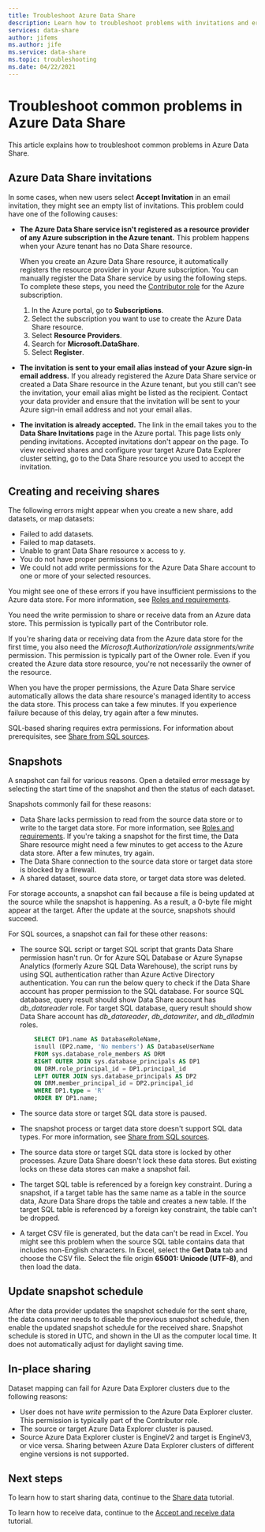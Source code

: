 ```yaml
---
title: Troubleshoot Azure Data Share 
description: Learn how to troubleshoot problems with invitations and errors when you create or receive data shares in Azure Data Share.
services: data-share
author: jifems
ms.author: jife
ms.service: data-share
ms.topic: troubleshooting
ms.date: 04/22/2021
---
```


# Troubleshoot common problems in Azure Data Share 

This article explains how to troubleshoot common problems in Azure Data Share. 

## Azure Data Share invitations 

In some cases, when new users select **Accept Invitation** in an email invitation, they might see an empty list of invitations. This problem could have one of the following causes:

* **The Azure Data Share service isn't registered as a resource provider of any Azure subscription in the Azure tenant.** This problem happens when your Azure tenant has no Data Share resource. 

    When you create an Azure Data Share resource, it automatically registers the resource provider in your Azure subscription. You can manually register the Data Share service by using the following steps. To complete these steps, you need the [Contributor role](../role-based-access-control/built-in-roles.md#contributor) for the Azure subscription. 

    1. In the Azure portal, go to **Subscriptions**.
    1. Select the subscription you want to use to create the Azure Data Share resource.
    1. Select **Resource Providers**.
    1. Search for **Microsoft.DataShare**.
    1. Select **Register**.

* **The invitation is sent to your email alias instead of your Azure sign-in email address.** If you already registered the Azure Data Share service or created a Data Share resource in the Azure tenant, but you still can't see the invitation, your email alias might be listed as the recipient. Contact your data provider and ensure that the invitation will be sent to your Azure sign-in email address and not your email alias.

* **The invitation is already accepted.** The link in the email takes you to the **Data Share Invitations** page in the Azure portal. This page lists only pending invitations. Accepted invitations don't appear on the page. To view received shares and configure your target Azure Data Explorer cluster setting, go to the Data Share resource you used to accept the invitation.

## Creating and receiving shares

The following errors might appear when you create a new share, add datasets, or map datasets:

* Failed to add datasets.
* Failed to map datasets.
* Unable to grant Data Share resource x access to y.
* You do not have proper permissions to x.
* We could not add write permissions for the Azure Data Share account to one or more of your selected resources.

You might see one of these errors if you have insufficient permissions to the Azure data store. For more information, see [Roles and requirements](concepts-roles-permissions.md). 

You need the write permission to share or receive data from an Azure data store. This permission is typically part of the Contributor role. 

If you're sharing data or receiving data from the Azure data store for the first time, you also need the *Microsoft.Authorization/role assignments/write* permission. This permission is typically part of the Owner role. Even if you created the Azure data store resource, you're not necessarily the owner of the resource. 

When you have the proper permissions, the Azure Data Share service automatically allows the data share resource's managed identity to access the data store. This process can take a few minutes. If you experience failure because of this delay, try again after a few minutes.

SQL-based sharing requires extra permissions. For information about prerequisites, see [Share from SQL sources](how-to-share-from-sql.md).

## Snapshots
A snapshot can fail for various reasons. Open a detailed error message by selecting the start time of the snapshot and then the status of each dataset. 

Snapshots commonly fail for these reasons:

* Data Share lacks permission to read from the source data store or to write to the target data store. For more information, see [Roles and requirements](concepts-roles-permissions.md). If you're taking a snapshot for the first time, the Data Share resource might need a few minutes to get access to the Azure data store. After a few minutes, try again.
* The Data Share connection to the source data store or target data store is blocked by a firewall.
* A shared dataset, source data store, or target data store was deleted.

For storage accounts, a snapshot can fail because a file is being updated at the source while the snapshot is happening. As a result, a 0-byte file might appear at the target. After the update at the source, snapshots should succeed.

For SQL sources, a snapshot can fail for these other reasons:

* The source SQL script or target SQL script that grants Data Share permission hasn't run. Or for Azure SQL Database or Azure Synapse Analytics (formerly Azure SQL Data Warehouse), the script runs by using SQL authentication rather than Azure Active Directory authentication. You can run the below query to check if the Data Share account has proper permission to the SQL database. For source SQL database, query result should show Data Share account has *db_datareader* role. For target SQL database, query result should show Data Share account has *db_datareader*, *db_datawriter*, and *db_dlladmin* roles.

    ```sql
        SELECT DP1.name AS DatabaseRoleName,
        isnull (DP2.name, 'No members') AS DatabaseUserName
        FROM sys.database_role_members AS DRM
        RIGHT OUTER JOIN sys.database_principals AS DP1
        ON DRM.role_principal_id = DP1.principal_id
        LEFT OUTER JOIN sys.database_principals AS DP2
        ON DRM.member_principal_id = DP2.principal_id
        WHERE DP1.type = 'R'
        ORDER BY DP1.name; 
     ``` 

* The source data store or target SQL data store is paused.
* The snapshot process or target data store doesn't support SQL data types. For more information, see [Share from SQL sources](how-to-share-from-sql.md#supported-data-types).
* The source data store or target SQL data store is locked by other processes. Azure Data Share doesn't lock these data stores. But existing locks on these data stores can make a snapshot fail.
* The target SQL table is referenced by a foreign key constraint. During a snapshot, if a target table has the same name as a table in the source data, Azure Data Share drops the table and creates a new table. If the target SQL table is referenced by a foreign key constraint, the table can't be dropped.
* A target CSV file is generated, but the data can't be read in Excel. You might see this problem when the source SQL table contains data that includes non-English characters. In Excel, select the **Get Data** tab and choose the CSV file. Select the file origin **65001: Unicode (UTF-8)**, and then load the data.

## Update snapshot schedule
After the data provider updates the snapshot schedule for the sent share, the data consumer needs to disable the previous snapshot schedule, then enable the updated snapshot schedule for the received share. Snapshot schedule is stored in UTC, and shown in the UI as the computer local time. It does not automatically adjust for daylight saving time.  

## In-place sharing
Dataset mapping can fail for Azure Data Explorer clusters due to the following reasons:

* User does not have *write* permission to the Azure Data Explorer cluster. This permission is typically part of the Contributor role. 
* The source or target Azure Data Explorer cluster is paused.
* Source Azure Data Explorer cluster is EngineV2 and target is EngineV3, or vice versa. Sharing between Azure Data Explorer clusters of different engine versions is not supported.

## Next steps

To learn how to start sharing data, continue to the [Share data](share-your-data.md) tutorial. 

To learn how to receive data, continue to the [Accept and receive data](subscribe-to-data-share.md) tutorial.